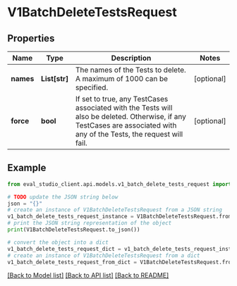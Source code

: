 # V1BatchDeleteTestsRequest


## Properties

Name | Type | Description | Notes
------------ | ------------- | ------------- | -------------
**names** | **List[str]** | The names of the Tests to delete. A maximum of 1000 can be specified. | [optional] 
**force** | **bool** | If set to true, any TestCases associated with the Tests will also be deleted. Otherwise, if any TestCases are associated with any of the Tests, the request will fail. | [optional] 

## Example

```python
from eval_studio_client.api.models.v1_batch_delete_tests_request import V1BatchDeleteTestsRequest

# TODO update the JSON string below
json = "{}"
# create an instance of V1BatchDeleteTestsRequest from a JSON string
v1_batch_delete_tests_request_instance = V1BatchDeleteTestsRequest.from_json(json)
# print the JSON string representation of the object
print(V1BatchDeleteTestsRequest.to_json())

# convert the object into a dict
v1_batch_delete_tests_request_dict = v1_batch_delete_tests_request_instance.to_dict()
# create an instance of V1BatchDeleteTestsRequest from a dict
v1_batch_delete_tests_request_from_dict = V1BatchDeleteTestsRequest.from_dict(v1_batch_delete_tests_request_dict)
```
[[Back to Model list]](../README.md#documentation-for-models) [[Back to API list]](../README.md#documentation-for-api-endpoints) [[Back to README]](../README.md)


